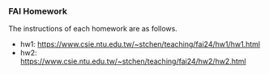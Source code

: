 ### FAI Homework
The instructions of each homework are as follows.
- hw1: https://www.csie.ntu.edu.tw/~stchen/teaching/fai24/hw1/hw1.html
- hw2: https://www.csie.ntu.edu.tw/~stchen/teaching/fai24/hw2/hw2.html
